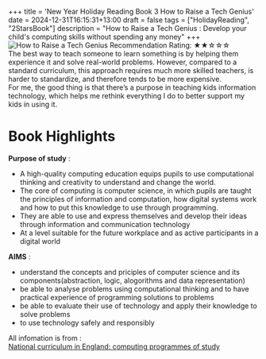 +++
title = 'New Year Holiday Reading Book 3 How to Raise a Tech Genius'
date = 2024-12-31T16:15:31+13:00
draft = false
tags = ["HolidayReading", "2StarsBook"]
description = "How to Raise a Tech Genius : Develop your child's computing skills without spending any money"
+++
![How to Raise a Tech Genius](/images/2024-12/screen-06.png)
Recommendation Rating: ★★☆☆☆  
The best way to teach someone to learn something is by helping them experience it and solve real-world problems. However, compared to a standard curriculum, this approach requires much more skilled teachers, is harder to standardize, and therefore tends to be more expensive.   
For me, the good thing is that there’s a purpose in teaching kids information technology, which helps me rethink everything I do to better support my kids in using it.  

# Book Highlights
**Purpose of study** :  
* A high-quality computing education equips pupils to use computational thinking and creativity to understand and change the world.
* The core of computing is computer science, in which pupils are taught the principles of information and computation, how digital systems work and how to put this knowledge to use through programming.  
* They are able to use and express themselves and develop their ideas through information and communication technology
* At a level suitable for the future workplace and as active participants in a digital world  
  
**AIMS** :  
* understand the concepts and priciples of computer science and its components(abstraction, logic, alogorithms and data representation)  
* be able to analyse problems using computational thinking and to have practical experience of programming solutions to problems
* be able to evaluate their use of technology and apply their knowledge to solve problems
* to use technology safely and responsibly

All infomation is from :  
[National curriculum in England: computing programmes of study](https://www.gov.uk/government/publications/national-curriculum-in-england-computing-programmes-of-study/national-curriculum-in-england-computing-programmes-of-study)